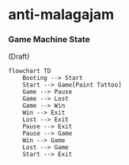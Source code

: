 # anti-malagajam

### Game Machine State

(Draft)

```mermaid
flowchart TD
	Booting --> Start
	Start --> Game[Paint Tattoo]
	Game --> Pause
	Game --> Lost
	Game --> Win
	Win --> Exit
	Lost --> Exit
	Pause --> Exit
	Pause --> Game
	Win --> Game
	Lost --> Game
	Start --> Exit
```
